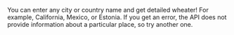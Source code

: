 You can enter any city or country name and get detailed wheater! For example, California, Mexico, or Estonia. If you get an error, the API does not provide information about a particular place, so try another one. 
